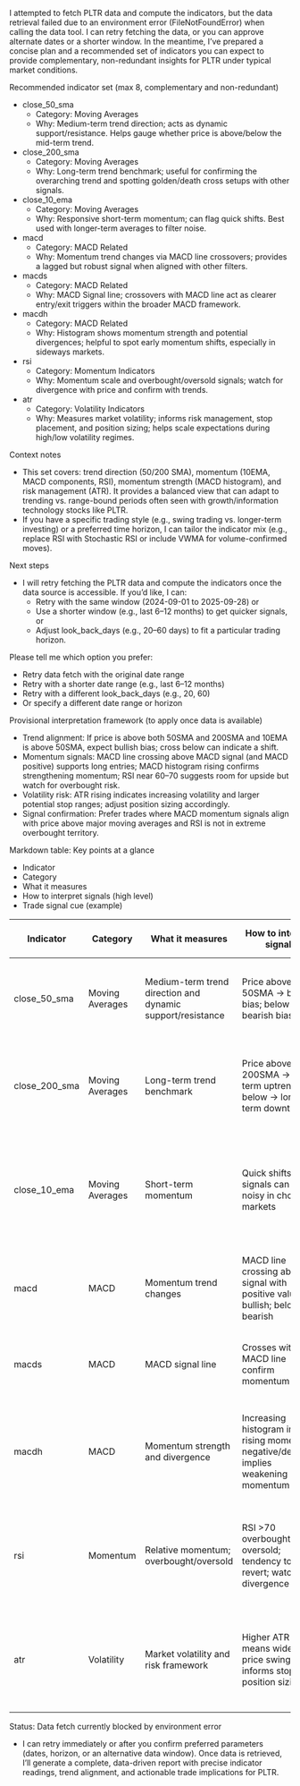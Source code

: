 I attempted to fetch PLTR data and compute the indicators, but the data retrieval failed due to an environment error (FileNotFoundError) when calling the data tool. I can retry fetching the data, or you can approve alternate dates or a shorter window. In the meantime, I’ve prepared a concise plan and a recommended set of indicators you can expect to provide complementary, non-redundant insights for PLTR under typical market conditions.

Recommended indicator set (max 8, complementary and non-redundant)
- close_50_sma
  - Category: Moving Averages
  - Why: Medium-term trend direction; acts as dynamic support/resistance. Helps gauge whether price is above/below the mid-term trend.
- close_200_sma
  - Category: Moving Averages
  - Why: Long-term trend benchmark; useful for confirming the overarching trend and spotting golden/death cross setups with other signals.
- close_10_ema
  - Category: Moving Averages
  - Why: Responsive short-term momentum; can flag quick shifts. Best used with longer-term averages to filter noise.
- macd
  - Category: MACD Related
  - Why: Momentum trend changes via MACD line crossovers; provides a lagged but robust signal when aligned with other filters.
- macds
  - Category: MACD Related
  - Why: MACD Signal line; crossovers with MACD line act as clearer entry/exit triggers within the broader MACD framework.
- macdh
  - Category: MACD Related
  - Why: Histogram shows momentum strength and potential divergences; helpful to spot early momentum shifts, especially in sideways markets.
- rsi
  - Category: Momentum Indicators
  - Why: Momentum scale and overbought/oversold signals; watch for divergence with price and confirm with trends.
- atr
  - Category: Volatility Indicators
  - Why: Measures market volatility; informs risk management, stop placement, and position sizing; helps scale expectations during high/low volatility regimes.

Context notes
- This set covers: trend direction (50/200 SMA), momentum (10EMA, MACD components, RSI), momentum strength (MACD histogram), and risk management (ATR). It provides a balanced view that can adapt to trending vs. range-bound periods often seen with growth/information technology stocks like PLTR.
- If you have a specific trading style (e.g., swing trading vs. longer-term investing) or a preferred time horizon, I can tailor the indicator mix (e.g., replace RSI with Stochastic RSI or include VWMA for volume-confirmed moves).

Next steps
- I will retry fetching the PLTR data and compute the indicators once the data source is accessible. If you’d like, I can:
  - Retry with the same window (2024-09-01 to 2025-09-28) or
  - Use a shorter window (e.g., last 6–12 months) to get quicker signals, or
  - Adjust look_back_days (e.g., 20–60 days) to fit a particular trading horizon.

Please tell me which option you prefer:
- Retry data fetch with the original date range
- Retry with a shorter date range (e.g., last 6–12 months)
- Retry with a different look_back_days (e.g., 20, 60)
- Or specify a different date range or horizon

Provisional interpretation framework (to apply once data is available)
- Trend alignment: If price is above both 50SMA and 200SMA and 10EMA is above 50SMA, expect bullish bias; cross below can indicate a shift.
- Momentum signals: MACD line crossing above MACD signal (and MACD positive) supports long entries; MACD histogram rising confirms strengthening momentum; RSI near 60–70 suggests room for upside but watch for overbought risk.
- Volatility risk: ATR rising indicates increasing volatility and larger potential stop ranges; adjust position sizing accordingly.
- Signal confirmation: Prefer trades where MACD momentum signals align with price above major moving averages and RSI is not in extreme overbought territory.

Markdown table: Key points at a glance
- Indicator
- Category
- What it measures
- How to interpret signals (high level)
- Trade signal cue (example)

| Indicator | Category | What it measures | How to interpret signals | Trade signal cue (example) |
|-----------|----------|------------------|---------------------------|------------------------------|
| close_50_sma | Moving Averages | Medium-term trend direction and dynamic support/resistance | Price above 50SMA → bullish bias; below → bearish bias | Price above 50SMA and 10EMA above 50SMA → potential long setup |
| close_200_sma | Moving Averages | Long-term trend benchmark | Price above 200SMA → long-term uptrend; below → long-term downtrend | Golden cross with 10EMA crossing above 50SMA strengthens bullish case |
| close_10_ema | Moving Averages | Short-term momentum | Quick shifts; signals can be noisy in choppy markets | 10EMA crossing above 50SMA in uptrend supports entries; cross back below is a warning |
| macd | MACD | Momentum trend changes | MACD line crossing above signal with positive value is bullish; below is bearish | MACD bullish cross + price above major SMAs → consider long entry |
| macds | MACD | MACD signal line | Crosses with MACD line confirm momentum shifts | MACD cross above signal corroborates MACD bullish stance |
| macdh | MACD | Momentum strength and divergence | Increasing histogram implies rising momentum; negative/declining implies weakening momentum | Rising macdh with price above SMAs supports long bias; diverging from price warns risk |
| rsi | Momentum | Relative momentum; overbought/oversold | RSI >70 overbought; <30 oversold; tendency to revert; watch for divergence | RSI rising toward 70 in uptrend supports continuation; bearish divergence warns reversal |
| atr | Volatility | Market volatility and risk framework | Higher ATR means wider price swings; informs stop and position sizing | Rising ATR → widen stops; price breakouts with high ATR more volatile but potentially stronger |

Status: Data fetch currently blocked by environment error
- I can retry immediately or after you confirm preferred parameters (dates, horizon, or an alternative data window). Once data is retrieved, I’ll generate a complete, data-driven report with precise indicator readings, trend alignment, and actionable trade implications for PLTR.